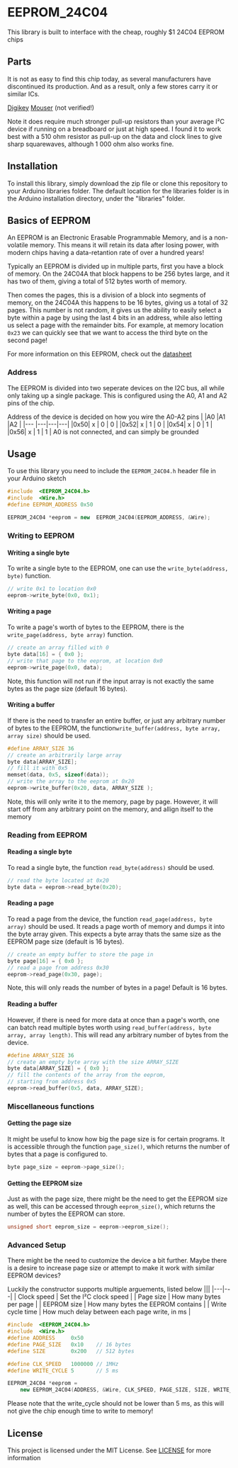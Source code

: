 
# EEPROM_24C04
This library is built to interface with the cheap, roughly $1 24C04 EEPROM chips

## Parts
It is not as easy to find this chip today, as several manufacturers have discontinued its production. And as a result, only a few stores carry it or similar ICs.

[Digikey](https://www.digikey.no/no/products/detail/fremont-micro-devices-ltd/FT24C04A-USG-B/3515962)
[Mouser](https://no.mouser.com/ProductDetail/onsemi/CAV24C04WE-GT3?qs=y%252BJdrdj3vZpSQMFoxfj%2FNQ%3D%3D) (not verified!)

Note it does require much stronger pull-up resistors than your average I²C device if running on a breadboard or just at high speed. I found it to work best with a 510 ohm resistor as pull-up on the data and clock lines to give sharp squarewaves, although 1 000 ohm also works fine.

## Installation
To install this library, simply download the zip file or clone this repository to your Arduino libraries folder. The default location for the libraries folder is in the Arduino installation directory, under the "libraries" folder.

## Basics of EEPROM
An EEPROM is an Electronic Erasable Programmable Memory, and is a non-volatile memory. This means it will retain its data after losing power, with modern chips having a data-retantion rate of over a hundred years!

Typically an EEPROM is divided up in multiple parts, first you have a block of memory. On the 24C04A that block happens to be 256 bytes large, and it has two of them, giving a total of 512 bytes worth of memory.

Then comes the pages, this is a division of a block into segments of memory, on the 24C04A this happens to be 16 bytes, giving us a total of 32 pages.
This number is not random, it gives us the ability to easily select a byte within a page by using the last 4 bits in an address, while also letting us select a page with the remainder bits. 
For example, at memory location `0x23` we can quickly see that we want to access the third byte on the second page!

For more information on this EEPROM, check out the [datasheet](datasheet/24C04A,8A,16A.pdf)

### Address
The EEPROM is divided into two seperate devices on the I2C bus, all while only taking up a single package. This is configured using the A0, A1 and A2 pins of the chip. 

Address of the device is decided on how you wire the A0-A2 pins
|    |A0 |A1 |A2 |
|--- |---|---|---|
|0x50| x | 0 | 0 |
|0x52| x | 1 | 0 |
|0x54| x | 0 | 1 |
|0x56| x | 1 | 1 |
A0 is not connected, and can simply be grounded

## Usage
To use this library you need to include the `EEPROM_24C04.h` header file in your Arduino sketch

```cpp
#include  <EEPROM_24C04.h>
#include  <Wire.h>
#define EEPROM_ADDRESS 0x50

EEPROM_24C04 *eeprom = new  EEPROM_24C04(EEPROM_ADDRESS, &Wire);
```

### Writing to EEPROM
#### Writing a single byte
To write a single byte to the EEPROM, one can use the `write_byte(address, byte)` function.
```cpp
// write 0x1 to location 0x0
eeprom->write_byte(0x0, 0x1);
```
#### Writing a page
To write a page's worth of bytes to the EEPROM, there is the `write_page(address, byte array)` function.
```cpp
// create an array filled with 0
byte data[16] = { 0x0 };
// write that page to the eeprom, at location 0x0
eeprom->write_page(0x0, data);
```
Note, this function will not run if the input array is not exactly the same bytes as the page size (default 16 bytes).
#### Writing a buffer
If there is the need to transfer an entire buffer, or just any arbitrary number of bytes to the EEPROM, the function`write_buffer(address, byte array, array size)` should be used.
```cpp
#define ARRAY_SIZE 36
// create an arbitrarily large array
byte data[ARRAY_SIZE];
// fill it with 0x5
memset(data, 0x5, sizeof(data));
// write the array to the eeprom at 0x20
eeprom->write_buffer(0x20, data, ARRAY_SIZE );
```
Note, this will only write it to the memory, page by page. However, it will start off from any arbitrary point on the memory, and allign itself to the memory

### Reading from EEPROM
#### Reading a single byte
To read a single byte, the function `read_byte(address)` should be used.
```cpp
// read the byte located at 0x20
byte data = eeprom->read_byte(0x20);
```
#### Reading a page
To read a page from the device, the function `read_page(address, byte array)` should be used. It reads a page worth of memory and dumps it into the byte array given.
This expects a byte array thats the same size as the EEPROM page size (default is 16 bytes).
```cpp
// create an empty buffer to store the page in
byte page[16] = { 0x0 };
// read a page from address 0x30
eeprom->read_page(0x30, page);
```
Note, this will only reads the number of bytes in a page! Default is 16 bytes.
#### Reading a buffer
However, if there is need for more data at once than a page's worth, one can batch read multiple bytes worth using `read_buffer(address, byte array, array length)`. This will read any arbitrary number of bytes from the device.
```cpp
#define ARRAY_SIZE 36
// create an empty byte array with the size ARRAY_SIZE
byte data[ARRAY_SIZE] = { 0x0 };
// fill the contents of the array from the eeprom,
// starting from address 0x5
eeprom->read_buffer(0x5, data, ARRAY_SIZE);
```

### Miscellaneous functions
#### Getting the page size
It might be useful to know how big the page size is for certain programs.
It is accessible through the function `page_size()`, which returns the number of bytes that a page is configured to.
```cpp
byte page_size = eeprom->page_size();
```
#### Getting the EEPROM size
Just as with the page size, there might be the need to get the EEPROM size as well, this can be accessed through `eeprom_size()`, which returns the number of bytes the EEPROM can store.
```cpp
unsigned short eeprom_size = eeprom->eeprom_size();
```

### Advanced Setup
There might be the need to customize the device a bit further. Maybe there is a desire to increase page size or attempt to make it work with similar EEPROM devices?

Luckily the constructor supports multiple arguements, listed below
|||
|---|---|
| Clock speed | Set the I²C clock speed |
| Page size | How many bytes per page |
| EEPROM size | How many bytes the EEPROM contains |
| Write cycle time | How much delay between each page write, in ms |

```cpp
#include  <EEPROM_24C04.h>
#include  <Wire.h>
#define ADDRESS 	0x50
#define PAGE_SIZE 	0x10	// 16 bytes
#define SIZE 	 	0x200	// 512 bytes

#define CLK_SPEED 	1000000	// 1MHz
#define WRITE_CYCLE	5		// 5 ms

EEPROM_24C04 *eeprom = 
	new EEPROM_24C04(ADDRESS, &Wire, CLK_SPEED, PAGE_SIZE, SIZE, WRITE_CYCLE);
```
Please note that the write_cycle should not be lower than 5 ms, as this will not give the chip enough time to write to memory!

## License
This project is licensed under the MIT License. See [LICENSE](LICENSE) for more information
